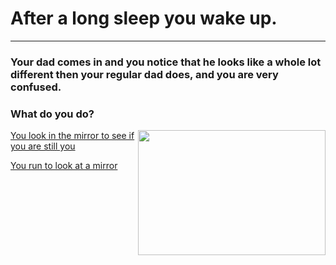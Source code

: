# After a long sleep you wake up.
---

### Your dad comes in and you notice that he looks like a whole lot different then your regular dad does, and you are very confused.

### What do you do?


 <img src="https://github.com/fatjond0413/CYOA/assets/146867501/fd3ae7c8-2a47-42a9-8d9b-1ba9e293ccc2" width="300" img align="right" width="100" height="200">


[You look in the mirror to see if you are still you](you.md)

[You run to look at a mirror](alien.md)


